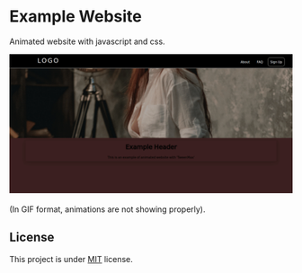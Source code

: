 # Example Website

Animated website with javascript and css.

<img src = "https://github.com/alparlanylmaz/animated-website/blob/master/gif/Peek 2019-05-14 02-22.gif"></img></br></br>
(In GIF format, animations are not showing properly).

## **License**
This project is under [MIT](./LICENSE) license. 
